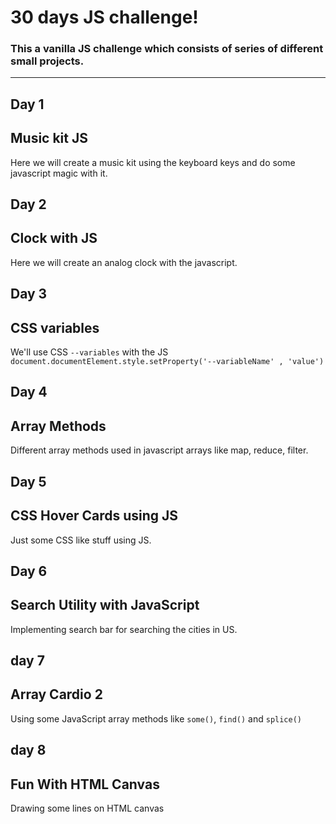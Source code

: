 # 30 days JS challenge!

### This a vanilla JS challenge which consists of series of different small projects.

---

## Day 1

## Music kit JS

Here we will create a music kit using the keyboard keys and do some javascript magic with it.

## Day 2

## Clock with JS

Here we will create an analog clock with the javascript.

## Day 3

## CSS variables

We'll use CSS `--variables` with the JS `document.documentElement.style.setProperty('--variableName' , 'value')`

## Day 4

## Array Methods

Different array methods used in javascript arrays like map, reduce, filter.

## Day 5

## CSS Hover Cards using JS

Just some CSS like stuff using JS.

## Day 6

## Search Utility with JavaScript

Implementing search bar for searching the cities in US.

## day 7

## Array Cardio 2

Using some JavaScript array methods like `some()`, `find()` and `splice()`

## day 8

## Fun With HTML Canvas

Drawing some lines on HTML canvas
